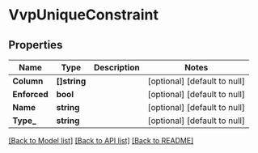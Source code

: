 # VvpUniqueConstraint

## Properties
Name | Type | Description | Notes
------------ | ------------- | ------------- | -------------
**Column** | **[]string** |  | [optional] [default to null]
**Enforced** | **bool** |  | [optional] [default to null]
**Name** | **string** |  | [optional] [default to null]
**Type_** | **string** |  | [optional] [default to null]

[[Back to Model list]](../README.md#documentation-for-models) [[Back to API list]](../README.md#documentation-for-api-endpoints) [[Back to README]](../README.md)



